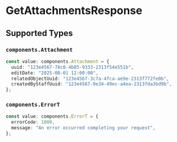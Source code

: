 # GetAttachmentsResponse


## Supported Types

### `components.Attachment`

```typescript
const value: components.Attachment = {
  uuid: "123e4567-78c0-4b85-9333-2313f54e551b",
  editDate: "2025-08-01 12:00:00",
  relatedObjectUuid: "123e4567-3c7a-4fca-ae9e-2313f772fe0b",
  createdByStaffUuid: "123e4567-9e34-49ec-a4ea-2313fda3bd9b",
};
```

### `components.ErrorT`

```typescript
const value: components.ErrorT = {
  errorCode: 1000,
  message: "An error occurred completing your request",
};
```

